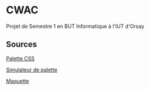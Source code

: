 # CWAC
Projet de Semestre 1 en BUT Informatique à l'IUT d'Orsay


## Sources
[Palette CSS](https://palettes.shecodes.io/palettes/201#palette)

[Simulateur de palette](https://www.realtimecolors.com/?colors=45171d-fffaeb-ff837a-fecfa9-e84a5f&fonts=Poppins-Poppins)

[Maquette](https://docs.google.com/presentation/d/1-viJzDL1bbXHDRZTLmz1l017Vd1IVW78IU5Zzea7ccU/edit?usp=sharing)
